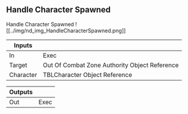 ## Handle Character Spawned
Handle Character Spawned
![[../img/nd_img_HandleCharacterSpawned.png]]

|Inputs||
|--|--|
| In | Exec |
| Target | Out Of Combat Zone Authority Object Reference |
| Character | TBLCharacter Object Reference |

|Outputs||
|--|--|
| Out | Exec |
